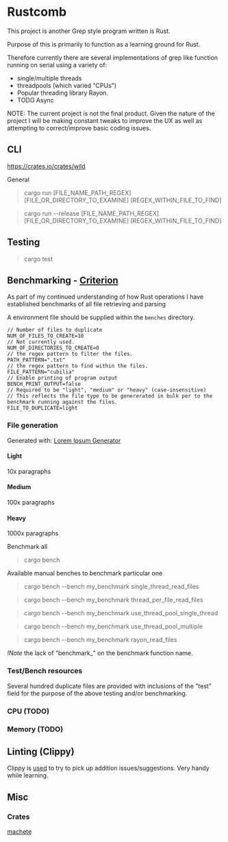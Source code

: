 # Rustcomb

This project is another Grep style program written is Rust.

Purpose of this is primarily to function as a learning ground for Rust.

Therefore currently there are several implementations of grep like function running on serial using a variety of:
* single/multiple threads
* threadpools (which varied "CPUs")
* Popular threading library Rayon.
* TODO Async 

NOTE: The current project is not the final product. Given the nature of the project I will be making constant tweaks to improve the UX as well as attempting to correct/improve basic coding issues.

## CLI

https://crates.io/crates/wild

General 
> cargo run [FILE_NAME_PATH_REGEX] [FILE_OR_DIRECTORY_TO_EXAMINE] [REGEX_WITHIN_FILE_TO_FIND]

> cargo run --release [FILE_NAME_PATH_REGEX] [FILE_OR_DIRECTORY_TO_EXAMINE] [REGEX_WITHIN_FILE_TO_FIND]

## Testing

> cargo test

## Benchmarking - [Criterion](https://bheisler.github.io/criterion.rs)
As part of my continued understanding of how Rust operations I have established benchmarks of all file retrieving and parsing

A environment file should be supplied within the `benches` directory.

```.env
// Number of files to duplicate
NUM_OF_FILES_TO_CREATE=10
// Not currently used.
NUM_OF_DIRECTORIES_TO_CREATE=0
// the regex pattern to filter the files.
PATH_PATTERN=".txt"
// the regex pattern to find within the files.
FILE_PATTERN="cubilia"
// Enable printing of program output
BENCH_PRINT_OUTPUT=false
// Required to be "light", "medium" or "heavy" (case-insensitive) 
// This reflects the file type to be genererated in bulk per to the benchmark running against the files.
FILE_TO_DUPLICATE=light
```

### File generation
Generated with: [Lorem Ipsum Generator](https://loremipsum.io/generator?n=10&t=p)

#### Light
10x paragraphs

#### Medium
100x paragraphs

#### Heavy
1000x paragraphs

Benchmark all
> cargo bench

Available manual benches to benchmark particular one

> cargo bench --bench my_benchmark single_thread_read_files

> cargo bench --bench my_benchmark thread_per_file_read_files

> cargo bench --bench my_benchmark use_thread_pool_single_thread

> cargo bench --bench my_benchmark use_thread_pool_multiple

> cargo bench --bench my_benchmark rayon_read_files

_!Note_ the lack of "benchmark_" on the benchmark function name.

### Test/Bench resources
Several hundred duplicate files are provided with inclusions of the "test" field for the purpose of the above testing and/or benchmarking.

### CPU (TODO)

<!-- > perf record `target\release\rustcomb.exe .txt .\test_file_direction\ test` -- --profile-time 10

TODO: Require WSL to be running this "locally". -->

### Memory (TODO)

## Linting (Clippy)

Clippy is [used](https://github.com/rust-lang/rust-clippy) to try to pick up addition issues/suggestions. Very handy while learning.

## Misc

### Crates

[machete](https://crates.io/crates/cargo-machete/)